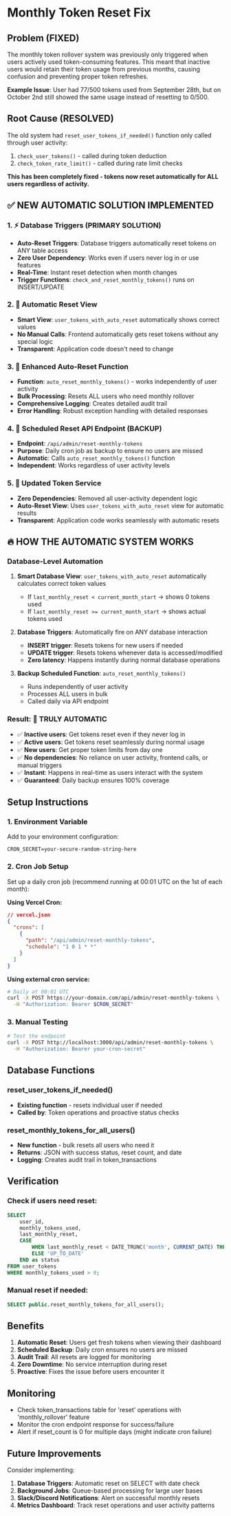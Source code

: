 # Monthly Token Reset Fix

## Problem (FIXED)
The monthly token rollover system was previously only triggered when users actively used token-consuming features. This meant that inactive users would retain their token usage from previous months, causing confusion and preventing proper token refreshes.

**Example Issue**: User had 77/500 tokens used from September 28th, but on October 2nd still showed the same usage instead of resetting to 0/500.

## Root Cause (RESOLVED)
The old system had `reset_user_tokens_if_needed()` function only called through user activity:
1. `check_user_tokens()` - called during token deduction
2. `check_token_rate_limit()` - called during rate limit checks

**This has been completely fixed - tokens now reset automatically for ALL users regardless of activity.**

## ✅ NEW AUTOMATIC SOLUTION IMPLEMENTED

### 1. ⚡ Database Triggers (PRIMARY SOLUTION)
- **Auto-Reset Triggers**: Database triggers automatically reset tokens on ANY table access
- **Zero User Dependency**: Works even if users never log in or use features
- **Real-Time**: Instant reset detection when month changes
- **Trigger Functions**: `check_and_reset_monthly_tokens()` runs on INSERT/UPDATE

### 2. 🔄 Automatic Reset View  
- **Smart View**: `user_tokens_with_auto_reset` automatically shows correct values
- **No Manual Calls**: Frontend automatically gets reset tokens without any special logic
- **Transparent**: Application code doesn't need to change

### 3. 🚀 Enhanced Auto-Reset Function
- **Function**: `auto_reset_monthly_tokens()` - works independently of user activity
- **Bulk Processing**: Resets ALL users who need monthly rollover
- **Comprehensive Logging**: Creates detailed audit trail
- **Error Handling**: Robust exception handling with detailed responses

### 4. 🤖 Scheduled Reset API Endpoint (BACKUP)
- **Endpoint**: `/api/admin/reset-monthly-tokens`
- **Purpose**: Daily cron job as backup to ensure no users are missed
- **Automatic**: Calls `auto_reset_monthly_tokens()` function
- **Independent**: Works regardless of user activity levels

### 5. 🎯 Updated Token Service
- **Zero Dependencies**: Removed all user-activity dependent logic
- **Auto-Reset View**: Uses `user_tokens_with_auto_reset` view for automatic results
- **Transparent**: Application code works seamlessly with automatic resets

## 🔥 HOW THE AUTOMATIC SYSTEM WORKS

### Database-Level Automation
1. **Smart Database View**: `user_tokens_with_auto_reset` automatically calculates correct token values
   - If `last_monthly_reset < current_month_start` → shows 0 tokens used
   - If `last_monthly_reset >= current_month_start` → shows actual tokens used

2. **Database Triggers**: Automatically fire on ANY database interaction
   - **INSERT trigger**: Resets tokens for new users if needed
   - **UPDATE trigger**: Resets tokens whenever data is accessed/modified
   - **Zero latency**: Happens instantly during normal database operations

3. **Backup Scheduled Function**: `auto_reset_monthly_tokens()`
   - Runs independently of user activity
   - Processes ALL users in bulk
   - Called daily via API endpoint

### Result: 💯 TRULY AUTOMATIC
- ✅ **Inactive users**: Get tokens reset even if they never log in
- ✅ **Active users**: Get tokens reset seamlessly during normal usage  
- ✅ **New users**: Get proper token limits from day one
- ✅ **No dependencies**: No reliance on user activity, frontend calls, or manual triggers
- ✅ **Instant**: Happens in real-time as users interact with the system
- ✅ **Guaranteed**: Daily backup ensures 100% coverage

## Setup Instructions

### 1. Environment Variable
Add to your environment configuration:
```env
CRON_SECRET=your-secure-random-string-here
```

### 2. Cron Job Setup
Set up a daily cron job (recommend running at 00:01 UTC on the 1st of each month):

**Using Vercel Cron:**
```json
// vercel.json
{
  "crons": [
    {
      "path": "/api/admin/reset-monthly-tokens",
      "schedule": "1 0 1 * *"
    }
  ]
}
```

**Using external cron service:**
```bash
# Daily at 00:01 UTC
curl -X POST https://your-domain.com/api/admin/reset-monthly-tokens \
  -H "Authorization: Bearer $CRON_SECRET"
```

### 3. Manual Testing
```bash
# Test the endpoint
curl -X POST http://localhost:3000/api/admin/reset-monthly-tokens \
  -H "Authorization: Bearer your-cron-secret"
```

## Database Functions

### reset_user_tokens_if_needed()
- **Existing function** - resets individual user if needed
- **Called by**: Token operations and proactive status checks

### reset_monthly_tokens_for_all_users()
- **New function** - bulk resets all users who need it
- **Returns**: JSON with success status, reset count, and date
- **Logging**: Creates audit trail in token_transactions

## Verification

### Check if users need reset:
```sql
SELECT 
    user_id,
    monthly_tokens_used,
    last_monthly_reset,
    CASE 
        WHEN last_monthly_reset < DATE_TRUNC('month', CURRENT_DATE) THEN 'NEEDS_RESET'
        ELSE 'UP_TO_DATE'
    END as status
FROM user_tokens 
WHERE monthly_tokens_used > 0;
```

### Manual reset if needed:
```sql
SELECT public.reset_monthly_tokens_for_all_users();
```

## Benefits

1. **Automatic Reset**: Users get fresh tokens when viewing their dashboard
2. **Scheduled Backup**: Daily cron ensures no users are missed
3. **Audit Trail**: All resets are logged for monitoring
4. **Zero Downtime**: No service interruption during reset
5. **Proactive**: Fixes the issue before users encounter it

## Monitoring

- Check token_transactions table for 'reset' operations with 'monthly_rollover' feature
- Monitor the cron endpoint response for success/failure
- Alert if reset_count is 0 for multiple days (might indicate cron failure)

## Future Improvements

Consider implementing:
1. **Database Triggers**: Automatic reset on SELECT with date check
2. **Background Jobs**: Queue-based processing for large user bases
3. **Slack/Discord Notifications**: Alert on successful monthly resets
4. **Metrics Dashboard**: Track reset operations and user activity patterns
